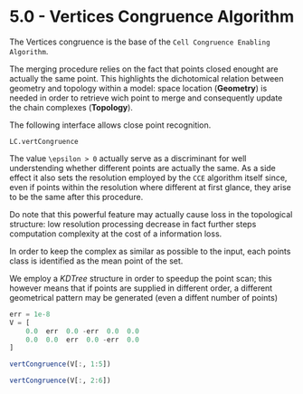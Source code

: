 # 5.0 - Vertices Congruence Algorithm

The Vertices congruence is the base of the
```Cell Congruence Enabling Algorithm```.

The merging procedure relies on the fact that points closed enought are
actually the same point.
This highlights the dichotomical relation between geometry and topology
within a model:
space location (**Geometry**) is needed in order to retrieve wich point to merge and consequently update the chain complexes (**Topology**).

The following interface allows close point recognition.
```@docs
LC.vertCongruence
```

The value ``\epsilon > 0`` actually serve as a discriminant for well
understending whether different points are actually the same.
As a side effect it also sets the resolution employed by the ```CCE``` algorithm
itself since, even if points within the resolution where different
at first glance, they arise to be the same after this procedure.

Do note that this powerful feature may actually cause loss in the topological
structure: low resolution processing decrease in fact further steps computation
complexity at the cost of a information loss.

In order to keep the complex as similar as possible to the input,
each points class is identified as the mean point of the set.

We employ a _KDTree_ structure in order to speedup the point scan;
this however means that if points are supplied in different order,
a different geometrical pattern may be generated
(even a diffent number of points)

```jl
err = 1e-8
V = [
    0.0  err  0.0 -err  0.0  0.0
    0.0  0.0  err  0.0 -err  0.0
]

vertCongruence(V[:, 1:5])

vertCongruence(V[:, 2:6])
```

<!-- add picture -->




